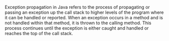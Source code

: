 
Exception propagation in Java refers to the process of propagating or passing an exception up the call stack to higher levels of the program where it can be handled or reported. When an exception occurs in a method and is not handled within that method, it is thrown to the calling method. This process continues until the exception is either caught and handled or reaches the top of the call stack.
